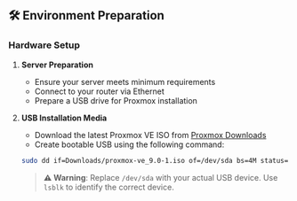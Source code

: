 ## 🛠️ Environment Preparation
### Hardware Setup
1. **Server Preparation**
   - Ensure your server meets minimum requirements
   - Connect to your router via Ethernet
   - Prepare a USB drive for Proxmox installation

2. **USB Installation Media**
   - Download the latest Proxmox VE ISO from [Proxmox Downloads](https://www.proxmox.com/en/downloads)
   - Create bootable USB using the following command:
   ```bash
   sudo dd if=Downloads/proxmox-ve_9.0-1.iso of=/dev/sda bs=4M status=progress conv=fsync
   ```
   > **⚠️ Warning**: Replace `/dev/sda` with your actual USB device. Use `lsblk` to identify the correct device.
